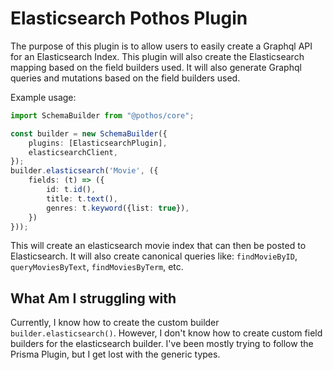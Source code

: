 # Elasticsearch Pothos Plugin

The purpose of this plugin is to allow users to easily create a Graphql API for an Elasticsearch Index.
This plugin will also create the Elasticsearch mapping based on the field builders used. It will also generate
Graphql queries and mutations based on the field builders used.

Example usage:

```typescript
import SchemaBuilder from "@pothos/core";

const builder = new SchemaBuilder({
    plugins: [ElasticsearchPlugin],
    elasticsearchClient,
});
builder.elasticsearch('Movie', ({
    fields: (t) => ({
        id: t.id(),
        title: t.text(),
        genres: t.keyword({list: true}),
    })
}));
 ```

This will create an elasticsearch movie index that can then be posted to Elasticsearch. It will also create canonical
queries like: `findMovieByID`, `queryMoviesByText`, `findMoviesByTerm`, etc.  


## What Am I struggling with

Currently, I know how to create the custom builder `builder.elasticsearch()`. However, I don't know how to create
custom field builders for the elasticsearch builder. I've been mostly trying to follow the Prisma Plugin, but 
I get lost with the generic types.


